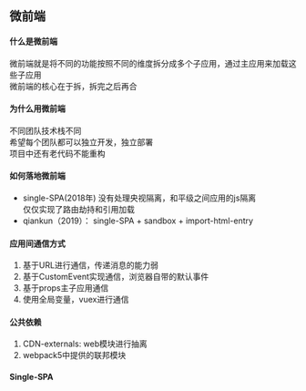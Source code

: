 ## 微前端 

#### 什么是微前端
微前端就是将不同的功能按照不同的维度拆分成多个子应用，通过主应用来加载这些子应用   
微前端的核心在于拆，拆完之后再合   

#### 为什么用微前端
不同团队技术栈不同   
希望每个团队都可以独立开发，独立部署   
项目中还有老代码不能重构   

#### 如何落地微前端
- single-SPA(2018年) 
  没有处理央视隔离，和平级之间应用的js隔离   
  仅仅实现了路由劫持和引用加载   
- qiankun（2019）： single-SPA + sandbox + import-html-entry

#### 应用间通信方式
1. 基于URL进行通信，传递消息的能力弱
2. 基于CustomEvent实现通信，浏览器自带的默认事件
3. 基于props主子应用通信
4. 使用全局变量，vuex进行通信  

#### 公共依赖
1. CDN-externals: web模块进行抽离
2. webpack5中提供的联邦模块  

#### Single-SPA  

